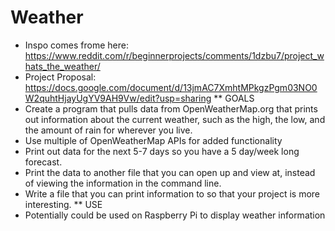 # Weather
 * Inspo comes frome here: https://www.reddit.com/r/beginnerprojects/comments/1dzbu7/project_whats_the_weather/
 * Project Proposal: https://docs.google.com/document/d/13jmAC7XmhtMPkgzPgm03NO0W2quhtHjayUgYV9AH9Vw/edit?usp=sharing
 ** GOALS
  * Create a program that pulls data from OpenWeatherMap.org that prints out information about the current weather, such as       the high, the low, and the amount of rain for wherever you live. 
  * Use multiple of OpenWeatherMap APIs for added functionality 
  * Print out data for the next 5-7 days so you have a 5 day/week long forecast.
  * Print the data to another file that you can open up and view at, instead of viewing the information in the command line.
  * Write a file that you can print information to so that your project is more interesting. 
 ** USE 
  * Potentially could be used on Raspberry Pi to display weather information
  

